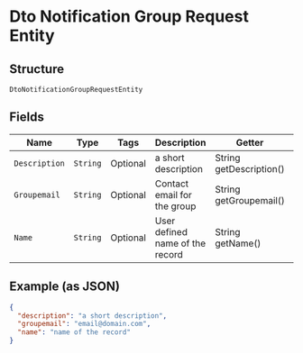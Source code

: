 
# Dto Notification Group Request Entity

## Structure

`DtoNotificationGroupRequestEntity`

## Fields

| Name | Type | Tags | Description | Getter | Setter |
|  --- | --- | --- | --- | --- | --- |
| `Description` | `String` | Optional | a short description | String getDescription() | setDescription(String description) |
| `Groupemail` | `String` | Optional | Contact email for the group | String getGroupemail() | setGroupemail(String groupemail) |
| `Name` | `String` | Optional | User defined name of the record | String getName() | setName(String name) |

## Example (as JSON)

```json
{
  "description": "a short description",
  "groupemail": "email@domain.com",
  "name": "name of the record"
}
```

